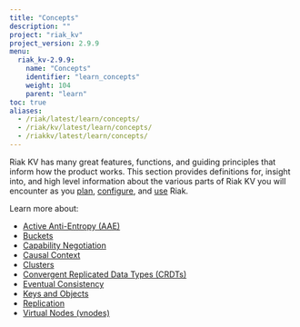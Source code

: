 ```yaml
---
title: "Concepts"
description: ""
project: "riak_kv"
project_version: 2.9.9
menu:
  riak_kv-2.9.9:
    name: "Concepts"
    identifier: "learn_concepts"
    weight: 104
    parent: "learn"
toc: true
aliases:
  - /riak/latest/learn/concepts/
  - /riak/kv/latest/learn/concepts/
  - /riakkv/latest/learn/concepts/
---
```


[concept aae]: {{<baseurl>}}riak/kv/2.9.9/learn/concepts/active-anti-entropy
[concept buckets]: {{<baseurl>}}riak/kv/2.9.9/learn/concepts/buckets
[concept cap neg]: {{<baseurl>}}riak/kv/2.9.9/learn/concepts/capability-negotiation
[concept causal context]: {{<baseurl>}}riak/kv/2.9.9/learn/concepts/causal-context
[concept clusters]: {{<baseurl>}}riak/kv/2.9.9/learn/concepts/clusters
[concept crdts]: {{<baseurl>}}riak/kv/2.9.9/learn/concepts/crdts
[concept eventual consistency]: {{<baseurl>}}riak/kv/2.9.9/learn/concepts/eventual-consistency
[concept keys objects]: {{<baseurl>}}riak/kv/2.9.9/learn/concepts/keys-and-objects
[concept replication]: {{<baseurl>}}riak/kv/2.9.9/learn/concepts/replication
[concept strong consistency]: {{<baseurl>}}riak/kv/2.9.9/using/reference/strong-consistency
[concept vnodes]: {{<baseurl>}}riak/kv/2.9.9/learn/concepts/vnodes
[config index]: {{<baseurl>}}riak/kv/2.9.9/configuring
[plan index]: {{<baseurl>}}riak/kv/2.9.9/setup/planning
[use index]: {{<baseurl>}}riak/kv/2.9.9/using/


Riak KV has many great features, functions, and guiding principles that inform how the product works. This section provides definitions for, insight into, and high level information about the various parts of Riak KV you will encounter as you [plan][plan index], [configure][config index], and [use][use index] Riak.  

Learn more about:

* [Active Anti-Entropy (AAE)][concept aae]
* [Buckets][concept buckets]
* [Capability Negotiation][concept cap neg]
* [Causal Context][concept causal context]
* [Clusters][concept clusters]
* [Convergent Replicated Data Types (CRDTs)][concept crdts]
* [Eventual Consistency][concept eventual consistency]
* [Keys and Objects][concept keys objects]
* [Replication][concept replication]
* [Virtual Nodes (vnodes)][concept vnodes]



